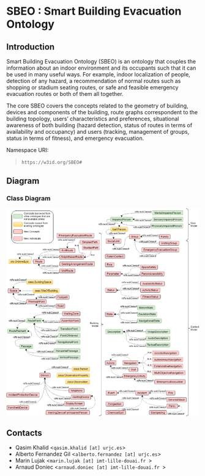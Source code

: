 # SBEO : Smart Building Evacuation Ontology

## Introduction

Smart Building Evacuation Ontology (SBEO) is an ontology that couples the information about an indoor environment and its occupants such that it can be used in many useful ways. For example, indoor localization of people, detection of any hazard, a recommendation of normal routes such as shopping or stadium seating routes, or safe and feasible emergency evacuation routes or both of them all together.  

The core SBEO covers the concepts related to the geometry of building, devices and components of the building, route graphs correspondent to the building topology, users’ characteristics and preferences, situational awareness of both building (hazard detection, status of routes in terms of availability and occupancy) and users (tracking, management of groups, status in terms of fitness), and emergency evacuation.

Namespace URI: 

> <i class="icon-file"></i>`https://w3id.org/SBEO#`

## Diagram 

### Class Diagram

<p align="center">
  <img src="Figures/SBEO_Class_Diagram_updated.png"/>
</p>

## Contacts

- Qasim Khalid <`qasim.khalid [at] urjc.es`>
- Alberto Fernandez Gil <`alberto.fernandez [at] urjc.es`>
- Marin Lujak <`marin.lujak [at] imt-lille-douai.fr `>
- Arnaud Doniec <`arnaud.doniec [at] imt-lille-douai.fr `>
